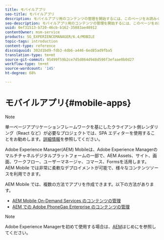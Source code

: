 ```yaml
---
title: モバイルアプリ
seo-title: モバイルアプリ
description: モバイルアプリ用のコンテンツの管理を開始するには、このページをお読みください。
seo-description: モバイルアプリ用のコンテンツの管理を開始するには、このページをお読みください。
uuid: 0ef31513-b720-46cb-b162-35883ae48912
contentOwner: msm-service
products: SG_EXPERIENCEMANAGER/6.4/MOBILE
topic-tags: introduction
content-type: reference
discoiquuid: 302d1bd9-fdb3-4db6-a446-6ed85ad9fba5
translation-type: tm+mt
source-git-commit: 95499f59b2ce7d5d864d948d596f3efaae0b0d27
workflow-type: tm+mt
source-wordcount: '145'
ht-degree: 68%

---
```



# モバイルアプリ{#mobile-apps}

>[!NOTE]
>
>単一ページアプリケーションフレームワークを基にしたクライアント側レンダリング（React など）が必要なプロジェクトでは、SPA エディターを使用することをお勧めします。[詳細情報](/help/sites-developing/spa-overview.md)を参照してください。

Adobe Experience Manager(AEM) Mobileは、Adobe Experience Managerのマルチチャネルデジタルプラットフォームの一部で、AEM Assets、サイト、画面、ワークフロー、ユーザーマネージャ、コマース、Formsを活用します。 AEM Mobile では非常に柔軟なデプロイメントが可能で、様々なコンテンツソースを利用できます。

AEM Mobile では、複数の方法でアプリを作成できます。以下の方法があります。

* [AEM Mobile On-Demand Services のコンテンツの管理](/help/mobile/aem-mobile.md)
* [AEM での Adobe PhoneGap Enterprise のコンテンツの管理](/help/mobile/administer-phonegap.md)

>[!NOTE]
>
>Adobe Experience Managerを初めて使用する場合は、[AEM](/help/sites-deploying/deploy.md)はじめにを参照してください。
